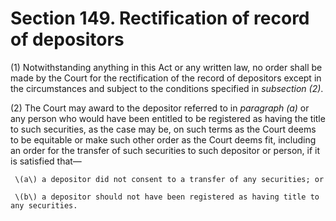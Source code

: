 # Section 149. Rectification of record of depositors

\(1\) Notwithstanding anything in this Act or any written law, no order shall be made by the Court for the rectification of the record of depositors except in the circumstances and subject to the conditions specified in _subsection \(2\)_.

\(2\) The Court may award to the depositor referred to in _paragraph \(a\)_ or any person who would have been entitled to be registered as having the title to such securities, as the case may be, on such terms as the Court deems to be equitable or make such other order as the Court deems fit, including an order for the transfer of such securities to such depositor or person, if it is satisfied that—

     \(a\) a depositor did not consent to a transfer of any securities; or 

     \(b\) a depositor should not have been registered as having title to any securities.

